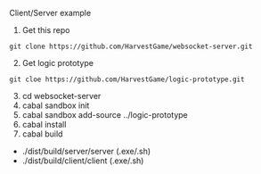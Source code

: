 Client/Server example

1. Get this repo
```
git clone https://github.com/HarvestGame/websocket-server.git
```

2. Get logic prototype

```
git cloe https://github.com/HarvestGame/logic-prototype.git
```

3. cd websocket-server
4. cabal sandbox init
5. cabal sandbox add-source ../logic-prototype
6. cabal install
7. cabal build
  * ./dist/build/server/server (.exe/.sh)
  * ./dist/build/client/client (.exe/.sh)
